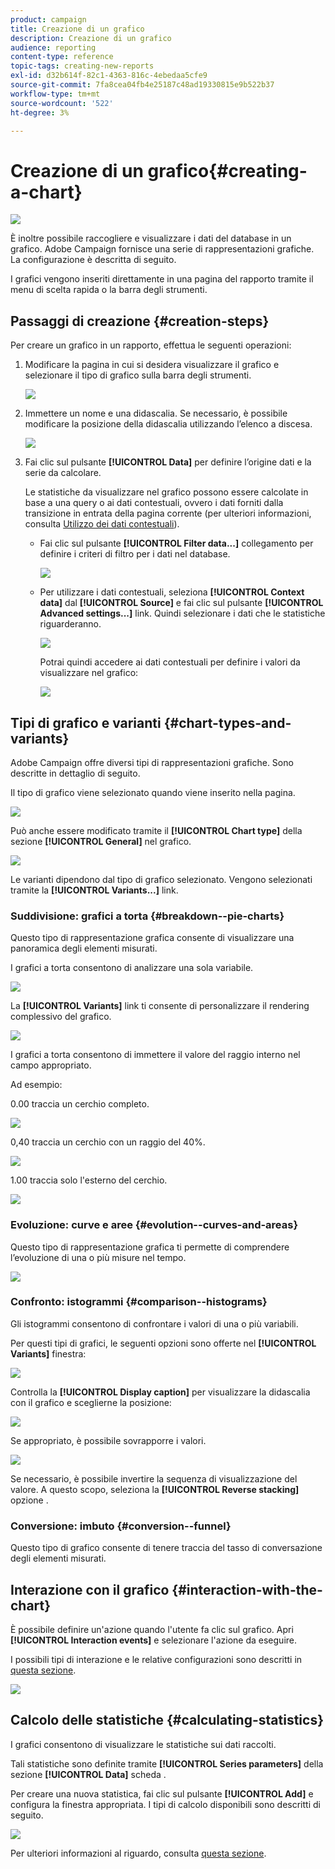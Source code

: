 ```yaml
---
product: campaign
title: Creazione di un grafico
description: Creazione di un grafico
audience: reporting
content-type: reference
topic-tags: creating-new-reports
exl-id: d32b614f-82c1-4363-816c-4ebedaa5cfe9
source-git-commit: 7fa8cea04fb4e25187c48ad19330815e9b522b37
workflow-type: tm+mt
source-wordcount: '522'
ht-degree: 3%

---
```


# Creazione di un grafico{#creating-a-chart}

![](../../assets/common.svg)

È inoltre possibile raccogliere e visualizzare i dati del database in un grafico. Adobe Campaign fornisce una serie di rappresentazioni grafiche. La configurazione è descritta di seguito.

I grafici vengono inseriti direttamente in una pagina del rapporto tramite il menu di scelta rapida o la barra degli strumenti.

## Passaggi di creazione {#creation-steps}

Per creare un grafico in un rapporto, effettua le seguenti operazioni:

1. Modificare la pagina in cui si desidera visualizzare il grafico e selezionare il tipo di grafico sulla barra degli strumenti.

   ![](assets/s_advuser_report_page_activity_04.png)

1. Immettere un nome e una didascalia. Se necessario, è possibile modificare la posizione della didascalia utilizzando l’elenco a discesa.

   ![](assets/s_ncs_advuser_report_wizard_018.png)

1. Fai clic sul pulsante **[!UICONTROL Data]** per definire l’origine dati e la serie da calcolare.

   Le statistiche da visualizzare nel grafico possono essere calcolate in base a una query o ai dati contestuali, ovvero i dati forniti dalla transizione in entrata della pagina corrente (per ulteriori informazioni, consulta [Utilizzo dei dati contestuali](../../reporting/using/using-the-context.md#using-context-data)).

   * Fai clic sul pulsante **[!UICONTROL Filter data...]** collegamento per definire i criteri di filtro per i dati nel database.

      ![](assets/reporting_graph_add_filter.png)

   * Per utilizzare i dati contestuali, seleziona **[!UICONTROL Context data]** dal **[!UICONTROL Source]** e fai clic sul pulsante **[!UICONTROL Advanced settings...]** link. Quindi selezionare i dati che le statistiche riguarderanno.

      ![](assets/reporting_graph_from_context.png)

      Potrai quindi accedere ai dati contestuali per definire i valori da visualizzare nel grafico:

      ![](assets/reporting_graph_select-from_context.png)

## Tipi di grafico e varianti {#chart-types-and-variants}

Adobe Campaign offre diversi tipi di rappresentazioni grafiche. Sono descritte in dettaglio di seguito.

Il tipo di grafico viene selezionato quando viene inserito nella pagina.

![](assets/s_advuser_report_page_activity_04.png)

Può anche essere modificato tramite il **[!UICONTROL Chart type]** della sezione **[!UICONTROL General]** nel grafico.

![](assets/reporting_change_graph_type.png)

Le varianti dipendono dal tipo di grafico selezionato. Vengono selezionati tramite la **[!UICONTROL Variants...]** link.

### Suddivisione: grafici a torta {#breakdown--pie-charts}

Questo tipo di rappresentazione grafica consente di visualizzare una panoramica degli elementi misurati.

I grafici a torta consentono di analizzare una sola variabile.

![](assets/reporting_graph_type_sector_1.png)

La **[!UICONTROL Variants]** link ti consente di personalizzare il rendering complessivo del grafico.

![](assets/reporting_graph_type_sector_2.png)

I grafici a torta consentono di immettere il valore del raggio interno nel campo appropriato.

Ad esempio:

0.00 traccia un cerchio completo.

![](assets/s_ncs_advuser_report_sector_exple1.png)

0,40 traccia un cerchio con un raggio del 40%.

![](assets/s_ncs_advuser_report_sector_exple2.png)

1.00 traccia solo l&#39;esterno del cerchio.

![](assets/s_ncs_advuser_report_sector_exple3.png)

### Evoluzione: curve e aree {#evolution--curves-and-areas}

Questo tipo di rappresentazione grafica ti permette di comprendere l’evoluzione di una o più misure nel tempo.

![](assets/reporting_graph_type_curve.png)

### Confronto: istogrammi {#comparison--histograms}

Gli istogrammi consentono di confrontare i valori di una o più variabili.

Per questi tipi di grafici, le seguenti opzioni sono offerte nel **[!UICONTROL Variants]** finestra:

![](assets/reporting_select_graph_var.png)

Controlla la **[!UICONTROL Display caption]** per visualizzare la didascalia con il grafico e sceglierne la posizione:

![](assets/reporting_select_graph_legend.png)

Se appropriato, è possibile sovrapporre i valori.

![](assets/reporting_graph_type_histo.png)

Se necessario, è possibile invertire la sequenza di visualizzazione del valore. A questo scopo, seleziona la **[!UICONTROL Reverse stacking]** opzione .

### Conversione: imbuto {#conversion--funnel}

Questo tipo di grafico consente di tenere traccia del tasso di conversazione degli elementi misurati.

## Interazione con il grafico {#interaction-with-the-chart}

È possibile definire un&#39;azione quando l&#39;utente fa clic sul grafico. Apri **[!UICONTROL Interaction events]** e selezionare l&#39;azione da eseguire.

I possibili tipi di interazione e le relative configurazioni sono descritti in [questa sezione](../../web/using/static-elements-in-a-web-form.md#inserting-html-content).

![](assets/s_ncs_advuser_report_wizard_017.png)

## Calcolo delle statistiche {#calculating-statistics}

I grafici consentono di visualizzare le statistiche sui dati raccolti.

Tali statistiche sono definite tramite **[!UICONTROL Series parameters]** della sezione **[!UICONTROL Data]** scheda .

Per creare una nuova statistica, fai clic sul pulsante **[!UICONTROL Add]** e configura la finestra appropriata. I tipi di calcolo disponibili sono descritti di seguito.

![](assets/reporting_add_statistics.png)

Per ulteriori informazioni al riguardo, consulta [questa sezione](../../reporting/using/using-the-descriptive-analysis-wizard.md#statistics-calculation).

